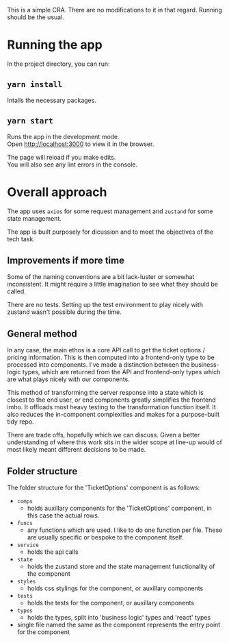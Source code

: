 This is a simple CRA. There are no modifications to it in that regard. Running should be the usual.

# Running the app

In the project directory, you can run:

## `yarn install`

Intalls the necessary packages.

## `yarn start`

Runs the app in the development mode.\
Open [http://localhost:3000](http://localhost:3000) to view it in the browser.

The page will reload if you make edits.\
You will also see any lint errors in the console.



# Overall approach
The app uses `axios` for some request management and `zustand` for some state management.

The app is built purposely for dicussion and to meet the objectives of the tech task.


## Improvements if more time
Some of the naming conventions are a bit lack-luster or somewhat inconsistent. It might require a little imagination to see what they should be called.

There are no tests. Setting up the test environment to play nicely with zustand wasn't possible during the time.

## General method
In any case, the main ethos is a core API call to get the ticket options / pricing information. This is then computed into a frontend-only type to be processed into components. I've made a distinction between the business-logic types, which are returned from the API and frontend-only types which are what plays nicely with our components.

This method of transforming the server response into a state which is closest to the end user, or end components greatly simplifies the frontend imho. It offloads most heavy testing to the transformation function itself. It also reduces the in-component complexities and makes for a purpose-built tidy repo.

There are trade offs, hopefully which we can discuss. Given a better understanding of where this work sits in the wider scope at line-up would of most likely meant different decisions to be made.


## Folder structure

The folder structure for the 'TicketOptions' component is as follows:
- `comps`
  - holds auxillary components for the 'TicketOptions' component, in this case the actual rows.
- `funcs`
  - any functions which are used. I like to do one function per file. These are usually specific or bespoke to the component itself.
- `service`
  - holds the api calls
- `state`
  - holds the zustand store and the state management functionality of the component
- `styles`
  - holds css stylings for the component, or auxillary components
- `tests`
  - holds the tests for the component, or auxillary components
- `types`
  - holds the types, split into 'business logic' types and 'react' types
- single file named the same as the component represents the entry point for the component





